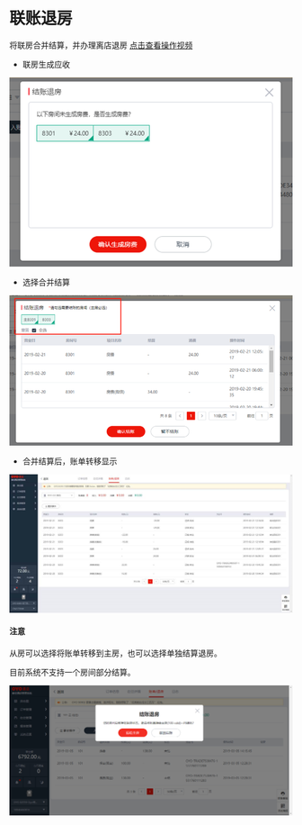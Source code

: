 # 联账退房

将联房合并结算，并办理离店退房   [点击查看操作视频](https://crs-pms-vidio.oss-cn-beijing.aliyuncs.com/%E8%81%94%E6%88%BF%E9%80%80%E6%88%BF.mp4)

* 联房生成应收

![](../../../.gitbook/assets/image%20%2871%29.png)

* 选择合并结算

![](../../../.gitbook/assets/image%20%28587%29.png)

* 合并结算后，账单转移显示

![](../../../.gitbook/assets/image%20%2825%29.png)

#### 注意

从房可以选择将账单转移到主房，也可以选择单独结算退房。

目前系统不支持一个房间部分结算。

![](../../../.gitbook/assets/image%20%2896%29.png)



